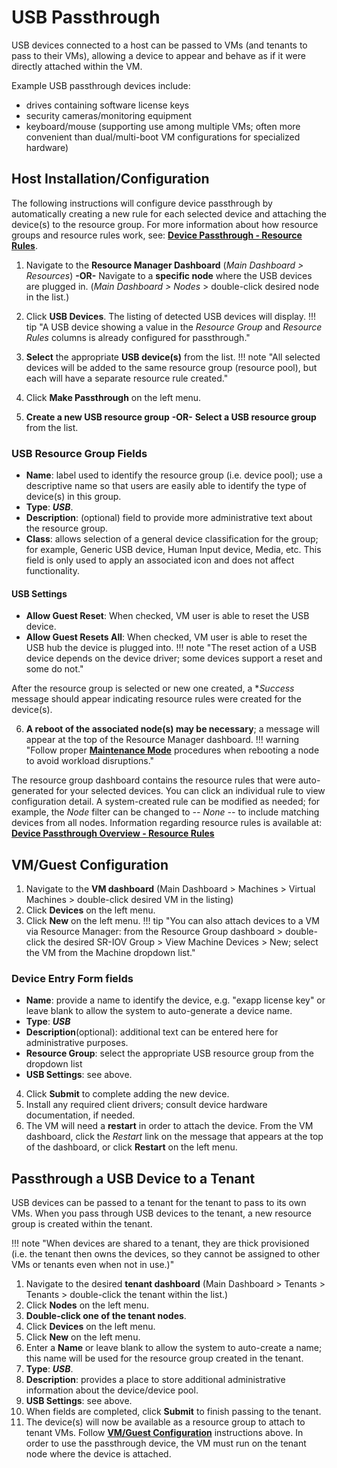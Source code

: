 # USB Passthrough

USB devices connected to a host can be passed to VMs (and tenants to pass to their VMs), allowing a device to appear and behave as if it were directly attached within the VM.  

Example USB passthrough devices include:

* drives containing software license keys
* security cameras/monitoring equipment
* keyboard/mouse (supporting use among multiple VMs; often more convenient than dual/multi-boot VM configurations for specialized hardware)

## Host Installation/Configuration

The following instructions will configure device passthrough by automatically creating a new rule for each selected device and attaching the device(s) to the resource group. For more information about how resource groups and resource rules work, see: [**Device Passthrough - Resource Rules**](/product-guide/system/device-pass-overview#resource-rules).

1. Navigate to the **Resource Manager Dashboard** (*Main Dashboard > Resources*)
**-OR-**
Navigate to a **specific node** where the USB devices are plugged in. (*Main Dashboard > Nodes* > double-click desired node in the list.)
2. Click **USB Devices**. The listing of detected USB devices will display.
!!! tip "A USB device showing a value in the *Resource Group* and *Resource Rules* columns is already configured for passthrough."
3. **Select** the appropriate **USB device(s)** from the list.
!!! note "All selected devices will be added to the same resource group (resource pool), but each will have a separate resource rule created."

4. Click **Make Passthrough** on the left menu.
5. **Create a new USB resource group** **-OR-** **Select a USB resource group** from the list.

### USB Resource Group Fields

* **Name**: label used to identify the resource group (i.e. device pool); use a descriptive name so that users are easily able to identify the type of device(s) in this group.
* **Type**: ***USB***.
* **Description**: (optional) field to provide more administrative text about the resource group.
* **Class**: allows selection of a general device classification for the group; for example, Generic USB device, Human Input device, Media, etc. This field is only used to apply an associated icon and does not affect functionality.

#### USB Settings

* **Allow Guest Reset**: When checked, VM user is able to reset the USB device.  
* **Allow Guest Resets All**: When checked, VM user is able to reset the USB hub the device is plugged into.
!!! note "The reset action of a USB device depends on the device driver; some devices support a reset and some do not."

After the resource group is selected or new one created, a **Success* message should appear indicating resource rules were created for the device(s).

6. **A reboot of the associated node(s) may be necessary**; a message will appear at the top of the Resource Manager dashboard.
!!! warning "Follow proper [**Maintenance Mode**](/product-guide/operations/maintenance-mode) procedures when rebooting a node to avoid workload disruptions."

The resource group dashboard contains the resource rules that were auto-generated for your selected devices. You can click an individual rule to view configuration detail. A system-created rule can be modified as needed; for example, the *Node* filter can be changed to *-- None --* to include matching devices from all nodes.  Information regarding resource rules is available at: [**Device Passthrough Overview - Resource Rules**](/product-guide/system/device-pass-overview#resource-rules)

## VM/Guest Configuration

1. Navigate to the **VM dashboard** (Main Dashboard > Machines > Virtual Machines > double-click desired VM in the listing)
2. Click **Devices** on the left menu.
3. Click **New** on the left menu.
!!! tip "You can also attach devices to a VM via Resource Manager: from the Resource Group dashboard > double-click the desired SR-IOV Group > View Machine Devices > New; select the VM from the Machine dropdown list."

### Device Entry Form fields

* **Name**: provide a name to identify the device, e.g. "exapp license key" or leave blank to allow the system to auto-generate a device name.
* **Type**: ***USB***
* **Description**(optional): additional text can be entered here for administrative purposes.
* **Resource Group**: select the appropriate USB resource group from the dropdown list
* **USB Settings**: see above.
  
4. Click **Submit** to complete adding the new device.
5. Install any required client drivers; consult device hardware documentation, if needed.
6. The VM will need a **restart** in order to attach the device. From the VM dashboard, click the *Restart* link on the message that appears at the top of the dashboard, or click **Restart** on the left menu.

## Passthrough a USB Device to a Tenant

USB devices can be passed to a tenant for the tenant to pass to its own VMs.  When you pass through USB devices to the tenant, a new resource group is created within the tenant.  

!!! note "When devices are shared to a tenant, they are thick provisioned (i.e. the tenant then owns the devices, so they cannot be assigned to other VMs or tenants even when not in use.)"

1. Navigate to the desired **tenant dashboard** (Main Dashboard > Tenants > Tenants > double-click the tenant within the list.)
2. Click **Nodes** on the left menu.
3. **Double-click one of the tenant nodes**.
4. Click **Devices** on the left menu.
5. Click **New** on the left menu.
6. Enter a **Name** or leave blank to allow the system to auto-create a name; this name will be used for the resource group created in the tenant.
7. **Type**: ***USB***.
8. **Description**: provides a place to store additional administrative information about the device/device pool.
9. **USB Settings**: see above.
10. When fields are completed, click **Submit** to finish passing to the tenant.
11. The device(s) will now be available as a resource group to attach to tenant VMs.  Follow [**VM/Guest Configuration**](#vmguest-configuration) instructions above.  In order to use the passthrough device, the VM must run on the tenant node where the device is attached.
